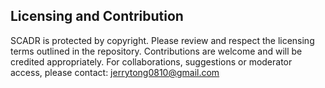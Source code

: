 ## Licensing and Contribution
SCADR is protected by copyright. Please review and respect the licensing terms outlined in the repository. Contributions are welcome and will be credited appropriately.
For collaborations, suggestions or moderator access, please contact: jerrytong0810@gmail.com
